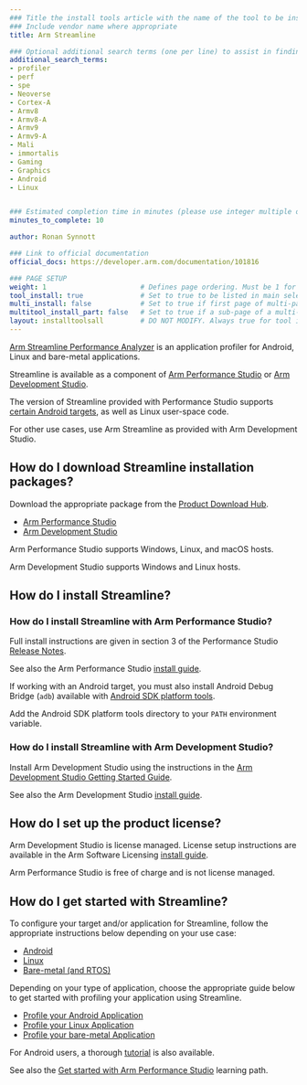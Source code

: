 ```yaml
---
### Title the install tools article with the name of the tool to be installed
### Include vendor name where appropriate
title: Arm Streamline

### Optional additional search terms (one per line) to assist in finding the article
additional_search_terms:
- profiler
- perf
- spe
- Neoverse
- Cortex-A
- Armv8
- Armv8-A
- Armv9
- Armv9-A
- Mali
- immortalis
- Gaming
- Graphics
- Android
- Linux


### Estimated completion time in minutes (please use integer multiple of 5)
minutes_to_complete: 10

author: Ronan Synnott

### Link to official documentation
official_docs: https://developer.arm.com/documentation/101816

### PAGE SETUP
weight: 1                       # Defines page ordering. Must be 1 for first (or only) page.
tool_install: true              # Set to true to be listed in main selection page, else false
multi_install: false            # Set to true if first page of multi-page article, else false
multitool_install_part: false   # Set to true if a sub-page of a multi-page article, else false
layout: installtoolsall         # DO NOT MODIFY. Always true for tool install articles
---
```

[Arm Streamline Performance Analyzer](https://developer.arm.com/Tools%20and%20Software/Streamline%20Performance%20Analyzer) is an application profiler for Android, Linux and bare-metal applications.

Streamline is available as a component of [Arm Performance Studio](https://developer.arm.com/Tools%20and%20Software/Arm%20Mobile%20Studio) or [Arm Development Studio](https://developer.arm.com/Tools%20and%20Software/Arm%20Development%20Studio).

The version of Streamline provided with Performance Studio supports [certain Android targets](https://developer.arm.com/Tools%20and%20Software/Arm%20Mobile%20Studio#Supported-Devices), as well as Linux user-space code.

For other use cases, use Arm Streamline as provided with Arm Development Studio.

## How do I download Streamline installation packages?

Download the appropriate package from the [Product Download Hub](https://developer.arm.com/downloads).

 - [Arm Performance Studio](https://developer.arm.com/downloads/view/MOBST-PRO0)
 - [Arm Development Studio](https://developer.arm.com/downloads/view/DEVST-GLD0)

Arm Performance Studio supports Windows, Linux, and macOS hosts.

Arm Development Studio supports Windows and Linux hosts.

## How do I install Streamline?

### How do I install Streamline with Arm Performance Studio?

Full install instructions are given in section 3 of the Performance Studio [Release Notes](https://developer.arm.com/documentation/107649).

See also the Arm Performance Studio [install guide](/install-guides/ams/).

If working with an Android target, you must also install Android Debug Bridge (`adb`) available with [Android SDK platform tools](https://developer.android.com/studio/releases/platform-tools).

Add the Android SDK platform tools directory to your `PATH` environment variable.

### How do I install Streamline with Arm Development Studio?

Install Arm Development Studio using the instructions in the [Arm Development Studio Getting Started Guide](https://developer.arm.com/documentation/101469/latest/Installing-and-configuring-Arm-Development-Studio).

See also the Arm Development Studio [install guide](/install-guides/armds/).

## How do I set up the product license?

Arm Development Studio is license managed. License setup instructions are available in the Arm Software Licensing [install guide](/install-guides/license/).

Arm Performance Studio is free of charge and is not license managed.

## How do I get started with Streamline?

To configure your target and/or application for Streamline, follow the appropriate instructions below depending on your use case:

 - [Android](https://developer.arm.com/documentation/101813)
 - [Linux](https://developer.arm.com/documentation/101814)
 - [Bare-metal (and RTOS)](https://developer.arm.com/documentation/101815)

Depending on your type of application, choose the appropriate guide below to get started with profiling your application using Streamline.

- [Profile your Android Application](https://developer.arm.com/documentation/101816/latest/Getting-started-with-Streamline/Profile-your-Android-application)
- [Profile your Linux Application](https://developer.arm.com/documentation/101816/latest/Getting-started-with-Streamline/Profile-your-Linux-application)
- [Profile your bare-metal Application](https://developer.arm.com/documentation/101816/latest/Getting-started-with-Streamline/Profile-your-bare-metal-application)

For Android users, a thorough [tutorial](https://developer.arm.com/documentation/102477) is also available.

See also the [Get started with Arm Performance Studio](/learning-paths/mobile-graphics-and-gaming/ams/) learning path.
